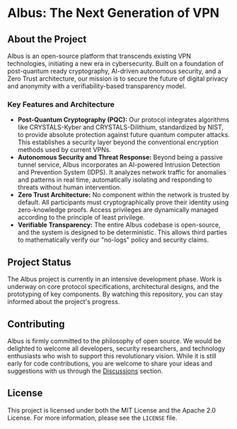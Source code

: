 # Albus: The Next Generation of VPN

## About the Project

Albus is an open-source platform that transcends existing VPN technologies, initiating a new era in cybersecurity. Built on a foundation of post-quantum ready cryptography, AI-driven autonomous security, and a Zero Trust architecture, our mission is to secure the future of digital privacy and anonymity with a verifiability-based transparency model.

### Key Features and Architecture

  * **Post-Quantum Cryptography (PQC):** Our protocol integrates algorithms like CRYSTALS-Kyber and CRYSTALS-Dilithium, standardized by NIST, to provide absolute protection against future quantum computer attacks. This establishes a security layer beyond the conventional encryption methods used by current VPNs.
  * **Autonomous Security and Threat Response:** Beyond being a passive tunnel service, Albus incorporates an AI-powered Intrusion Detection and Prevention System (IDPS). It analyzes network traffic for anomalies and patterns in real time, automatically isolating and responding to threats without human intervention.
  * **Zero Trust Architecture:** No component within the network is trusted by default. All participants must cryptographically prove their identity using zero-knowledge proofs. Access privileges are dynamically managed according to the principle of least privilege.
  * **Verifiable Transparency:** The entire Albus codebase is open-source, and the system is designed to be deterministic. This allows third parties to mathematically verify our "no-logs" policy and security claims.

## Project Status

The Albus project is currently in an intensive development phase. Work is underway on core protocol specifications, architectural designs, and the prototyping of key components. By watching this repository, you can stay informed about the project's progress.

## Contributing

Albus is firmly committed to the philosophy of open source. We would be delighted to welcome all developers, security researchers, and technology enthusiasts who wish to support this revolutionary vision. While it is still early for code contributions, you are welcome to share your ideas and suggestions with us through the [Discussions](https://github.com/albus-io/albus-project/discussions) section.

## License

This project is licensed under both the MIT License and the Apache 2.0 License. For more information, please see the `LICENSE` file.

